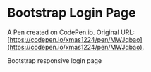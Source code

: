 # Bootstrap Login Page

A Pen created on CodePen.io. Original URL: [https://codepen.io/xmas1224/pen/MWJqbao](https://codepen.io/xmas1224/pen/MWJqbao).

Bootstrap responsive login page
